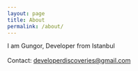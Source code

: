 ```yaml
---
layout: page
title: About
permalink: /about/
---
```

I am Gungor, Developer from Istanbul<br/><br/>
Contact: <a class="text-accent" href="mailto:developerdiscoveries@gmail.com" >developerdiscoveries@gmail.com</a>


